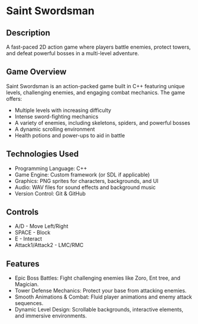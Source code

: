 # Saint Swordsman

## Description
A fast-paced 2D action game where players battle enemies, protect towers, and defeat powerful bosses in a multi-level adventure.

## Game Overview
Saint Swordsman is an action-packed game built in C++ featuring unique levels, challenging enemies, and engaging combat mechanics. The game offers:
- Multiple levels with increasing difficulty
- Intense sword-fighting mechanics
- A variety of enemies, including skeletons, spiders, and powerful bosses
- A dynamic scrolling environment
- Health potions and power-ups to aid in battle

## Technologies Used
- Programming Language: C++
- Game Engine: Custom framework (or SDL if applicable)
- Graphics: PNG sprites for characters, backgrounds, and UI
- Audio: WAV files for sound effects and background music
- Version Control: Git & GitHub

## Controls
- A/D - Move Left/Right
- SPACE - Block
- E - Interact
- Attack1/Attack2 - LMC/RMC

## Features
- Epic Boss Battles: Fight challenging enemies like Zoro, Ent tree, and Magician.
- Tower Defense Mechanics: Protect your base from attacking enemies.
- Smooth Animations & Combat: Fluid player animations and enemy attack sequences.
- Dynamic Level Design: Scrollable backgrounds, interactive elements, and immersive environments.
